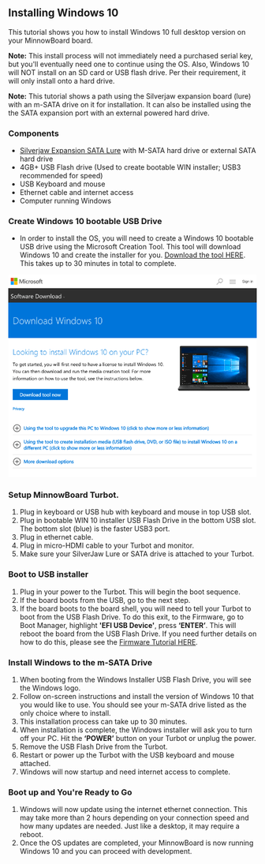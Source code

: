 ## Installing Windows 10

This tutorial shows you how to install Windows 10 full desktop version on your MinnowBoard board.  

**Note:** This install process will not immediately need a purchased serial key, but you'll eventually need one to continue using the OS. Also, Windows 10 will NOT install on an SD card or USB flash drive. Per their requirement, it will only install onto a hard drive. 

**Note:** This tutorial shows a path using the Silverjaw expansion board (lure) with an m-SATA drive on it for installation. It can also be installed using the the SATA expansion port with an external powered hard drive.

### Components
- [Silverjaw Expansion SATA Lure](get-a-board) with M-SATA hard drive or external SATA hard drive
- 4GB+ USB Flash drive (Used to create bootable WIN installer; USB3 recommended for speed)
- USB Keyboard and mouse
- Ethernet cable and internet access
- Computer running Windows

### Create Windows 10 bootable USB Drive
- In order to install the OS, you will need to create a Windows 10 bootable USB drive using the Microsoft Creation Tool.  This tool will download Windows 10 and create the installer for you.  [Download the tool HERE](https://www.microsoft.com/en-us/software-download/windows10/).  This takes up to 30 minutes in total to complete. 

![image](elements/tuto-reader/tutorials/installing-windows-10-on-minnowboard/docs/Win-10-tool.png)

### Setup MinnowBoard Turbot. 
1. Plug in keyboard or USB hub with keyboard and mouse in top USB slot.  
2. Plug in bootable WIN 10 installer USB Flash Drive in the bottom USB slot.  The bottom slot (blue) is the faster USB3 port.
3. Plug in ethernet cable.
4. Plug in micro-HDMI cable to your Turbot and monitor.
5. Make sure your SilverJaw Lure or SATA drive is attached to your Turbot.

### Boot to USB installer
1. Plug in your power to the Turbot.  This will begin the boot sequence.
2. If the board boots from the USB, go to the next step.
3. If the board boots to the board shell, you will need to tell your Turbot to boot from the USB Flash Drive.  To do this exit, to the Firmware, go to Boot Manager, highlight **'EFI USB Device'**, press **‘ENTER’**.  This will reboot the board from the USB Flash Drive.  If you need further details on how to do this, please see the [Firmware Tutorial HERE](tutorials/updating_your_firmware).

### Install Windows to the m-SATA Drive
1. When booting from the Windows Installer USB Flash Drive, you will see the Windows logo.
2. Follow on-screen instructions and install the version of Windows 10 that you would like to use.  You should see your m-SATA drive listed as the only choice where to install.
3. This installation process can take up to 30 minutes.
4. When installation is complete, the Windows installer will ask you to turn off your PC.  Hit the **‘POWER’** button on your Turbot or unplug the power.
5. Remove the USB Flash Drive from the Turbot.
6. Restart or power up the Turbot with the USB keyboard and mouse attached.
7. Windows will now startup and need internet access to complete.

### Boot up and You're Ready to Go
1. Windows will now update using the internet ethernet connection.  This may take more than 2 hours depending on your connection speed and how many updates are needed. Just like a desktop, it may require a reboot.
2. Once the OS updates are completed, your MinnowBoard is now running Windows 10 and you can proceed with development.
